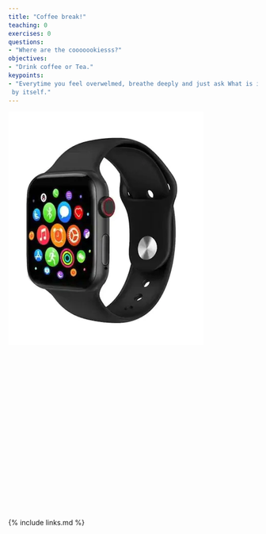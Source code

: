 ```yaml
---
title: "Coffee break!"
teaching: 0
exercises: 0
questions:
- "Where are the cooooookiesss?"
objectives:
- "Drink coffee or Tea."
keypoints:
- "Everytime you feel overwelmed, breathe deeply and just ask What is important right now?, don't think about the answer, it will come
 by itself."
---
```


![image info](./../fig/smartwatch.png)

<center>
<iframe width="560" height="315" frameborder="0" allow="accelerometer; autoplay; encrypted-media; gyroscope; picture-in-picture" allowfullscreen></iframe>
</center>



{% include links.md %}
